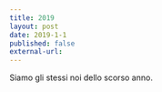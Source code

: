 ```yaml
---
title: 2019
layout: post
date: 2019-1-1
published: false
external-url:
---
```


Siamo gli stessi noi dello scorso anno.

